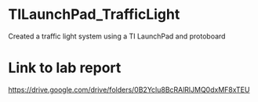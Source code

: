 # TILaunchPad_TrafficLight
Created a traffic light system using a TI LaunchPad and protoboard

# Link to lab report
https://drive.google.com/drive/folders/0B2Yclu8BcRAlRlJMQ0dxMF8xTEU
